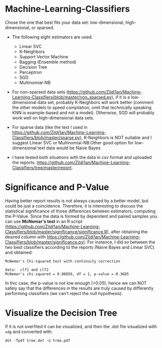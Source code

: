 # Machine-Learning-Classifiers
Chose the one that best fits your data set: low-dimensional, high-dimensional, or sparsed.

* The following eight estimators are used:
  + Linear SVC
  + K-Neighbors 
  + Support Vector Machine
  + Bagging (Ensemble method)
  + Decision Tree
  + Perceptron
  + SGD 
  + Multinomial-NB

* For non-sparsed data sets (https://github.com/Zildj1an/Machine-Learning-Classifiers/blob/master/non_sparsed.py), if it is a low-dimensional data set, probably K-Neighbors will work better (comment the other models to speed compilation, omit that technically speaking KNN is example-based and not a model). Otherwise, SGD will probably work well on high-dimensional data sets.

* For sparse data (like the text I used in https://github.com/Zildj1an/Machine-Learning-Classifiers/blob/master/sparse.py), K-Neighbors is NOT suitable and I suggest Linear SVC or Multinomial-NB.Other good option for low-dimensional text data would be Naive Bayes

* I have tested both situations with the data in csv format and uploaded the reports: https://github.com/Zildj1an/Machine-Learning-Classifiers/tree/master/report.

# Significance and P-Value
Having better report results is not always caused by a better model, but could be just a coincidence. Therefore, it is interesting to discuss the statistical significance of those differences between estimators, computing the P-Value.
Since the data is formed by dependent and paired samples you can use **McNemar's test** in an R script (https://github.com/Zildj1an/Machine-Learning-Classifiers/blob/master/significance/significance.R), after obtaining the desired column with https://github.com/Zildj1an/Machine-Learning-Classifiers/blob/master/significance.py).
For instance, I did so between the two best classifiers according to the reports (Naive Bayes and Linear SVC) and obtained:

```
McNemar's Chi-squared test with continuity correction

data:  clf1 and clf2
McNemar's chi-squared = 0.80856, df = 1, p-value = 0.3685
```
In thic case, the p-value is not low enough (>0.05), hence we can NOT safely say that the differences in the results are truly caused by differently performing classifiers (we can't reject the null hypothesis). 

# Visualize the Decision Tree
If it is not overfited it can be visualized, and then the .dot file visualized with ```xdg``` and converted with:
```
dot -Tpdf tree.dot -o tree.pdf
```
